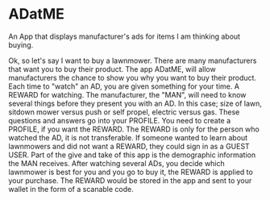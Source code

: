 # ADatME
An App that displays manufacturer's ads for items I am thinking about buying.

Ok, so let's say I want to buy a lawnmower.
There are many manufacturers that want you to buy their product.
The app ADatME, will allow manufacturers the chance to show you why you want to buy their product.
Each time to "watch" an AD, you are given something for your time.
A REWARD for watching.
The manufacturer, the "MAN", will need to know several things before they present you with an AD.
In this case; size of lawn, sitdown mower versus push or self propel, electric versus gas. 
These questions and answers go into your PROFILE.
You need to create a PROFILE, if you want the REWARD. 
The REWARD is only for the person who watched the AD, it is not transferable.
If someone wanted to learn about lawnmowers and did not want a REWARD, they could sign in as a GUEST USER.
Part of the give and take of this app is the demographic information the MAN receives.
After watching several ADs, you decide which lawnmower is best for you and you go to buy it, the REWARD is applied to your purchase.
The REWARD would be stored in the app and sent to your wallet in the form of a scanable code.
